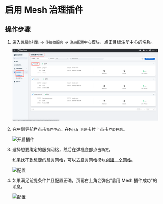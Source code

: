 # 启用 Mesh 治理插件

<!--## 前提条件-->
## 操作步骤

1. 进入`微服务引擎` -> `传统微服务` -> `注册配置中心`模块，点击目标注册中心的名称。

   ![插件中心](../../../images/ns-1.png)

2. 在左侧导航栏点击`插件中心`，在`Mesh 治理`卡片上点击`立即开启`。

    ![开启插件](https://docs.daocloud.io/daocloud-docs-images/docs/skoala/registry/managed/plugins/imgs/mesh01.png)

3. 选择想要绑定的服务网格，然后在弹框底部点击`确定`。

    如果找不到想要的服务网格，可以去服务网格模块[创建一个网格](../../../../mspider/user-guide/service-mesh/README.md)。

    ![配置](https://docs.daocloud.io/daocloud-docs-images/docs/skoala/registry/managed/plugins/imgs/mesh02.png)

4. 如果满足前提条件并且配置正确，页面右上角会弹出"启用 Mesh 插件成功"的消息。

    ![配置](https://docs.daocloud.io/daocloud-docs-images/docs/skoala/registry/managed/plugins/imgs/mesh03.png)
